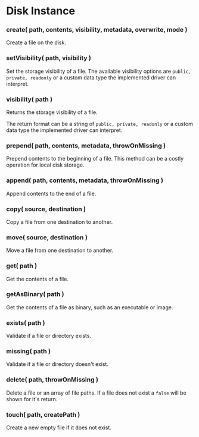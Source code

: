 # Disk Instance



### create( path, contents, visibility, metadata, overwrite, mode )

Create a file on the disk.

### setVisibility( path, visibility )

Set the storage visibility of a file. The available visibility options are `public, private, readonly` or a custom data type the implemented driver can interpret.

### visibility( path )

Returns the storage visibility of a file.&#x20;

The return format can be a string of `public, private, readonly` or a custom data type the implemented driver can interpret.

### prepend( path, contents, metadata, throwOnMissing )

Prepend contents to the beginning of a file. This method can be a costly operation for local disk storage.

### append( path, contents, metadata, throwOnMissing )

Append contents to the end of a file.

### copy( source, destination )

Copy a file from one destination to another.

### move( source, destination )

Move a file from one destination to another.

### get( path )

Get the contents of a file.

### getAsBinary( path )

Get the contents of a file as binary, such as an executable or image.

### exists( path )

Validate if a file or directory exists.

### missing( path )

Validate if a file or directory doesn't exist.

### delete( path, throwOnMissing )

Delete a file or an array of file paths. If a file does not exist a `false` will be shown for it's return.

### touch( path, createPath )

Create a new empty file if it does not exist.











